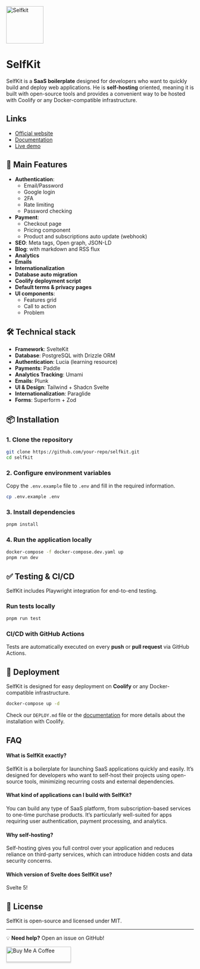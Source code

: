 
<img src="https://selfkit.dev/favicon.png" alt="Selfkit" width="100px">

# SelfKit

SelfKit is a **SaaS boilerplate** designed for developers who want to quickly build and deploy web applications. He is **self-hosting** oriented, meaning it is built with open-source tools and provides a convenient way to be hosted with Coolify or any Docker-compatible infrastructure.

## Links

- [Official website](https://selfkit.dev/)
- [Documentation](https://docs.selfkit.dev/docs)
- [Live demo](https://demo.selfkit.dev/)



## 🚀 Main Features

- **Authentication**:
  - Email/Password
  - Google login
  - 2FA
  - Rate limiting
  - Password checking
- **Payment**:
  - Checkout page
  - Pricing component
  - Product and subscriptions auto update (webhook)
- **SEO**: Meta tags, Open graph, JSON-LD
- **Blog**: with markdown and RSS flux
- **Analytics**
- **Emails**
- **Internationalization**
- **Database auto migration**
- **Coolify deployment script**
- **Default terms & privacy pages**
- **UI components**:
  - Features grid
  - Call to action
  - Problem

## 🛠️ Technical stack

- **Framework**: SvelteKit
- **Database**: PostgreSQL with Drizzle ORM
- **Authentication**: Lucia (learning resource)
- **Payments**: Paddle
- **Analytics Tracking**: Umami
- **Emails**: Plunk
- **UI & Design**: Tailwind + Shadcn Svelte
- **Internationalization**: Paraglide
- **Forms**: Superform + Zod

## 📦 Installation

### 1. Clone the repository
```bash
git clone https://github.com/your-repo/selfkit.git
cd selfkit
```

### 2. Configure environment variables
Copy the `.env.example` file to `.env` and fill in the required information.
```bash
cp .env.example .env
```

### 3. Install dependencies
```bash
pnpm install
```

### 4. Run the application locally
```bash
docker-compose -f docker-compose.dev.yaml up
pnpm run dev
```
## ✅ Testing & CI/CD
SelfKit includes Playwright integration for end-to-end testing.

### Run tests locally
```bash
pnpm run test
```

### CI/CD with GitHub Actions
Tests are automatically executed on every **push** or **pull request** via GitHub Actions.

## 🚀 Deployment
SelfKit is designed for easy deployment on **Coolify** or any Docker-compatible infrastructure.
```bash
docker-compose up -d
```

Check our ```DEPLOY.md``` file or the [documentation](https://docs.selfkit.dev/docs/coolify) for more details about the installation with Coolify.


## FAQ

#### What is SelfKit exactly?

SelfKit is a boilerplate for launching SaaS applications quickly and easily. It’s designed for developers who want to self-host their projects using open-source tools, minimizing recurring costs and external dependencies.

#### What kind of applications can I build with SelfKit?

You can build any type of SaaS platform, from subscription-based services to one-time purchase products. It’s particularly well-suited for apps requiring user authentication, payment processing, and analytics.

#### Why self-hosting?

Self-hosting gives you full control over your application and reduces reliance on third-party services, which can introduce hidden costs and data security concerns.

#### Which version of Svelte does SelfKit use?

Svelte 5!
## 📜 License
SelfKit is open-source and licensed under MIT.

---

💡 **Need help?** Open an issue on GitHub!


<a href="https://buymeacoffee.com/tomlec" target="_blank"><img src="https://www.buymeacoffee.com/assets/img/custom_images/orange_img.png" alt="Buy Me A Coffee" style="height: 41px !important;width: 174px !important;box-shadow: 0px 3px 2px 0px rgba(190, 190, 190, 0.5) !important;-webkit-box-shadow: 0px 3px 2px 0px rgba(190, 190, 190, 0.5) !important;" ></a>